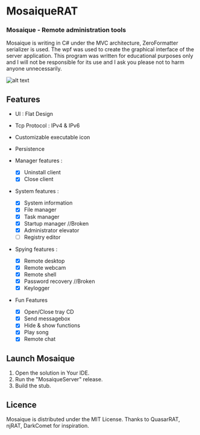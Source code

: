 # MosaiqueRAT

### Mosaique - Remote administration tools

Mosaique is writing in C# under the MVC architecture, ZeroFormatter serializer is used. The wpf was used to create the graphical interface of the server application. This program was written for educational purposes only and I will not be responsible for its use and I ask you please not to harm anyone unnecessarily. 

![alt text](https://github.com/thdal/MosaiqueRAT/blob/master/Github/Mosaique.png)

## Features

* UI : Flat Design 
* Tcp Protocol : IPv4 & IPv6
* Customizable executable icon
* Persistence

* Manager features :
  * [x] Uninstall client 
  * [x] Close client

* System features :
  * [x] System information
  * [x] File manager
  * [x] Task manager
  * [x] Startup manager //Broken  
  * [x] Administrator elevator
  * [ ] Registry editor
  
* Spying features :
  * [x] Remote desktop
  * [x] Remote webcam
  * [x] Remote shell  
  * [x] Password recovery //Broken
  * [x] Keylogger
  
* Fun Features
  * [x] Open/Close tray CD
  * [x] Send messagebox    
  * [x] Hide & show functions
  * [x] Play song
  * [x] Remote chat

## Launch Mosaique

1. Open the solution in Your IDE.
2. Run the "MosaiqueServer" release.
3. Build the stub.

## Licence

Mosaique is distributed under the MIT License. Thanks to QuasarRAT, njRAT, DarkComet for inspiration.
